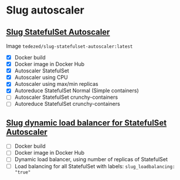 # Slug autoscaler

## [Slug StatefulSet Autoscaler](https://github.com/Tedezed/slug-containers/tree/master/statefulset_autoscaler)

Image `tedezed/slug-statefulset-autoscaler:latest`

- [x] Docker build
- [x] Docker image in Docker Hub
- [x] Autoscaler StatefulSet
- [x] Autoscaler using CPU
- [x] Autoscaler using max/min replicas
- [x] Autoreduce StatefulSet Normal (Simple containers)
- [ ] Autoscaler StatefulSet crunchy-containers
- [ ] Autoreduce StatefulSet crunchy-containers

## [Slug dynamic load balancer for StatefulSet Autoscaler](https://github.com/Tedezed/slug-containers/tree/master/statefulset_dynamic_loadbalancer)

- [ ] Docker build
- [ ] Docker image in Docker Hub
- [ ] Dynamic load balancer, using number of replicas of StatefulSet
- [ ] Load balancing for all StatefulSet with labels: `slug_loadbalancing: "true"`
